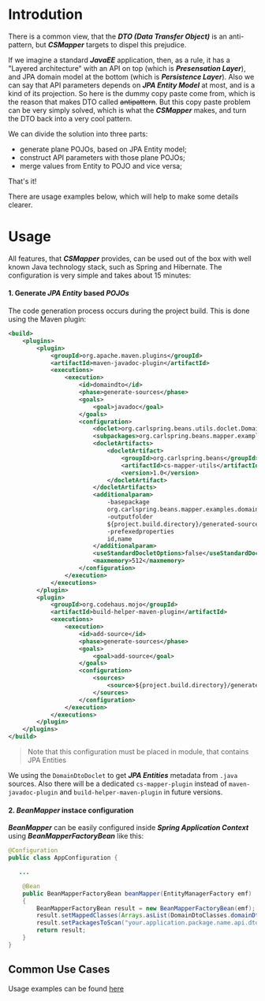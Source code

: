 # Introdution

There is a common view, that the **_DTO (Data Transfer Object)_**  is an anti-pattern, but **_CSMapper_** targets to dispel this prejudice.

If we imagine a standard **_JavaEE_** application, then, as a rule, it has a "Layered architecture" with an API on top (which is **_Presensation Layer_**), and JPA domain model at the bottom (which is **_Persistence Layer_**). Also we can say that API parameters depends on **_JPA Entity Model_** at most, and is a kind of its projection. So here is the dummy copy paste come from, which is the reason that makes DTO called ~~antipattern~~. But this copy paste problem can be very simply solved, which is what the **_CSMapper_** makes, and turn the DTO back into a very cool pattern.

We can divide the solution into three parts:
* generate plane POJOs, based on JPA Entity model;
* construct API parameters with those plane POJOs;
* merge values from Entity to POJO and vice versa;

That's it! 

There are usage examples below, which will help to make some details clearer.

# Usage

All features, that **_CSMapper_** provides, can be used out of the box with well known Java technology stack, such as Spring and Hibernate. The configuration is very simple and takes about 15 minutes:

#### 1. Generate **_JPA Entity_** based **_POJOs_**

The code generation process occurs during the project build. This is done using the Maven plugin:

```xml
<build>
	<plugins>
		<plugin>
			<groupId>org.apache.maven.plugins</groupId>
			<artifactId>maven-javadoc-plugin</artifactId>
			<executions>
				<execution>
					<id>domaindto</id>
					<phase>generate-sources</phase>
					<goals>
						<goal>javadoc</goal>
					</goals>
					<configuration>
						<doclet>org.carlspring.beans.utils.doclet.DomainDtoDoclet</doclet>
						<subpackages>org.carlspring.beans.mapper.examples.domain</subpackages>
						<docletArtifacts>
							<docletArtifact>
								<groupId>org.carlspring.beans</groupId>
								<artifactId>cs-mapper-utils</artifactId>
								<version>1.0</version>
							</docletArtifact>
						</docletArtifacts>
						<additionalparam>
							-basepackage
							org.carlspring.beans.mapper.examples.domain
							-outputfolder
							${project.build.directory}/generated-sources
							-prefexedproperties
							id,name
						</additionalparam>
						<useStandardDocletOptions>false</useStandardDocletOptions>
						<maxmemory>512</maxmemory>
					</configuration>
				</execution>
			</executions>
		</plugin>
		<plugin>
			<groupId>org.codehaus.mojo</groupId>
			<artifactId>build-helper-maven-plugin</artifactId>
			<executions>
				<execution>
					<id>add-source</id>
					<phase>generate-sources</phase>
					<goals>
						<goal>add-source</goal>
					</goals>
					<configuration>
						<sources>
							<source>${project.build.directory}/generated-sources</source>
						</sources>
					</configuration>
				</execution>
			</executions>
		</plugin>
	</plugins>
</build>
```
> Note that this configuration must be placed in module, that contains JPA Entities

We using the `DomainDtoDoclet` to get **_JPA Entities_** metadata from `.java` sources. Also there will be a dedicated `cs-mapper-plugin` instead of `maven-javadoc-plugin` and `build-helper-maven-plugin` in future versions.

#### 2. **_BeanMapper_** instace configuration

**_BeanMapper_** can be easily configured inside **_Spring Application Context_** using **_BeanMapperFactoryBean_** like this:

```java
@Configuration
public class AppConfiguration {

   ...

    @Bean
    public BeanMapperFactoryBean beanMapper(EntityManagerFactory emf)
    {
        BeanMapperFactoryBean result = new BeanMapperFactoryBean(emf);
        result.setMappedClasses(Arrays.asList(DomainDtoClasses.domainDtoClasses));
        result.setPackagesToScan("your.application.package.name.api.dto");
        return result;
    }
}

```

## Common Use Cases

Usage examples can be found [here](https://github.com/sbespalov/cs-mapper/tree/master/cs-mapper-examples)
